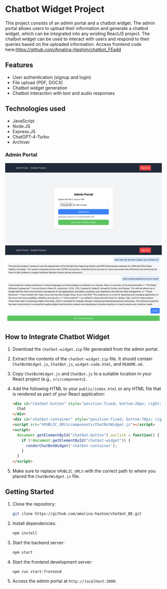 # Chatbot Widget Project

This project consists of an admin portal and a chatbot widget. The admin portal allows users to upload their information and generate a chatbot widget, which can be integrated into any existing ReactJS project. The chatbot widget can be used to interact with users and respond to their queries based on the uploaded information. Access frontend code here:https://github.com/Amalina-Hashim/chatbot_FEadd

## Features

- User authentication (signup and login)
- File upload (PDF, DOCX)
- Chatbot widget generation
- Chatbot interaction with text and audio responses

## Technologies used

- JavaScript
- Node.JS
- Express.JS
- ChatGPT-4-Turbo
- Archiver

### Admin Portal
![Admin Portal - File Upload and Generate Widget](./screenshots/admin_page.png)
![Admin Portal - ChatBot Preview](./screenshots/chatbot_preview_page.png)

## How to Integrate Chatbot Widget

1. Download the `chatbot-widget.zip` file generated from the admin portal.
2. Extract the contents of the `chatbot-widget.zip` file. It should contain `ChatBotWidget.js`, `ChatBot.js`, `widget-code.html`, and `README.md`.
3. Copy `ChatBotWidget.js` and `ChatBot.js` to a suitable location in your React project (e.g., `src/components`).
4. Add the following HTML to your `public/index.html` or any HTML file that is rendered as part of your React application:

    ```html
    <div id="chatbot-button" style="position:fixed; bottom:20px; right:20px; cursor:pointer; background-color:#5a00ff; color:white; padding:10px; border-radius:50%; z-index:1000;">
      Chat
    </div>
    <div id="chatbot-container" style="position:fixed; bottom:70px; right:20px; z-index:1000;"></div>
    <script src="%PUBLIC_URL%/components/ChatBotWidget.js"></script>
    <script>
      document.getElementById("chatbot-button").onclick = function() {
        if (!document.getElementById("chatbot-widget")) {
          renderChatBotWidget('chatbot-container');
        }
      }
    </script>
    ```

5. Make sure to replace `%PUBLIC_URL%` with the correct path to where you placed the `ChatBotWidget.js` file.


## Getting Started

1. Clone the repository:

    ```bash
    git clone https://github.com/amalina-hashim/chatbot_BE.git
    ```

2. Install dependencies:

    ```bash
    npm install
    ```

3. Start the backend server:

    ```bash
    npm start
    ```

4. Start the frontend development server:

    ```bash
    npm run start:frontend
    ```

5. Access the admin portal at `http://localhost:3000`.


